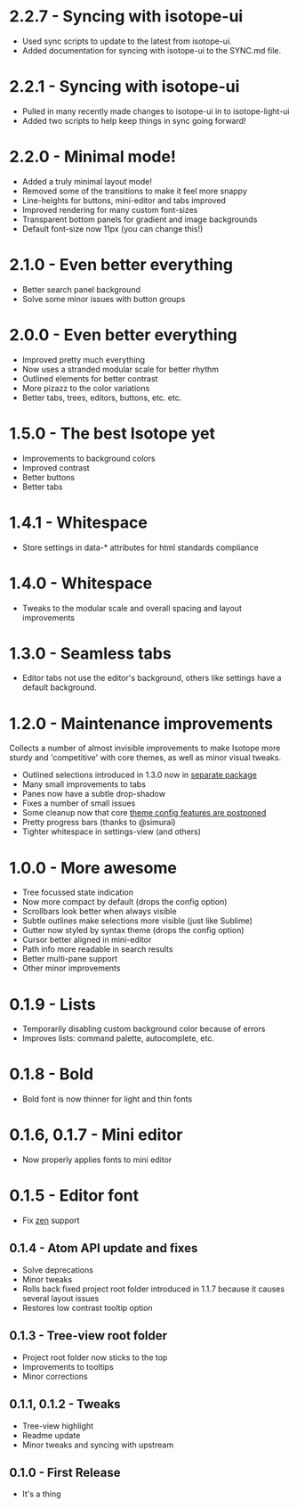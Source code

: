 # 2.2.7 - Syncing with isotope-ui
* Used sync scripts to update to the latest from isotope-ui.
* Added documentation for syncing with isotope-ui to the SYNC.md file.

# 2.2.1 - Syncing with isotope-ui
* Pulled in many recently made changes to isotope-ui in to isotope-light-ui
* Added two scripts to help keep things in sync going forward!

# 2.2.0 - Minimal mode!
* Added a truly minimal layout mode!
* Removed some of the transitions to make it feel more snappy
* Line-heights for buttons, mini-editor and tabs improved
* Improved rendering for many custom font-sizes
* Transparent bottom panels for gradient and image backgrounds
* Default font-size now 11px (you can change this!)

# 2.1.0 - Even better everything
* Better search panel background
* Solve some minor issues with button groups

# 2.0.0 - Even better everything
* Improved pretty much everything
* Now uses a stranded modular scale for better rhythm
* Outlined elements for better contrast
* More pizazz to the color variations
* Better tabs, trees, editors, buttons, etc. etc.

# 1.5.0 - The best Isotope yet
* Improvements to background colors
* Improved contrast
* Better buttons
* Better tabs

# 1.4.1 - Whitespace
* Store settings in data-* attributes for html standards compliance

# 1.4.0 - Whitespace
* Tweaks to the modular scale and overall spacing and layout improvements

# 1.3.0 - Seamless tabs
* Editor tabs not use the editor's background, others like settings have a default background.

# 1.2.0 - Maintenance improvements
Collects a number of almost invisible improvements to make Isotope more sturdy and 'competitive' with core themes, as well as minor visual tweaks.
* Outlined selections introduced in 1.3.0 now in [separate package](https://atom.io/packages/selection-outlines)
* Many small improvements to tabs
* Panes now have a subtle drop-shadow
* Fixes a number of small issues
* Some cleanup now that core [theme config features are postponed](https://github.com/atom/settings-view/pull/275)
* Pretty progress bars (thanks to @simurai)
* Tighter whitespace in settings-view (and others)

# 1.0.0 - More awesome
* Tree focussed state indication
* Now more compact by default (drops the config option)
* Scrollbars look better when always visible
* Subtle outlines make selections more visible (just like Sublime)
* Gutter now styled by syntax theme (drops the config option)
* Cursor better aligned in mini-editor
* Path info more readable in search results
* Better multi-pane support
* Other minor improvements

# 0.1.9 - Lists
* Temporarily disabling custom background color because of errors
* Improves lists: command palette, autocomplete, etc.

# 0.1.8 - Bold
* Bold font is now thinner for light and thin fonts

# 0.1.6, 0.1.7 - Mini editor
* Now properly applies fonts to mini editor

# 0.1.5 - Editor font
* Fix [zen](https://atom.io/packages/zen) support

## 0.1.4 - Atom API update and fixes
* Solve deprecations
* Minor tweaks
* Rolls back fixed project root folder introduced in 1.1.7 because it causes several layout issues
* Restores low contrast tooltip option

## 0.1.3 - Tree-view root folder
* Project root folder now sticks to the top
* Improvements to tooltips
* Minor corrections

## 0.1.1, 0.1.2 - Tweaks
* Tree-view highlight
* Readme update
* Minor tweaks and syncing with upstream

## 0.1.0 - First Release
* It's a thing
